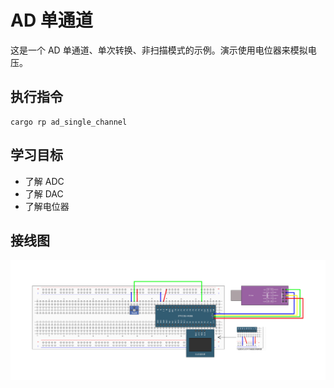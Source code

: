 # AD 单通道

这是一个 AD 单通道、单次转换、非扫描模式的示例。演示使用电位器来模拟电压。

## 执行指令

```shell
cargo rp ad_single_channel
```

## 学习目标

- 了解 ADC
- 了解 DAC
- 了解电位器

## 接线图

![](../../images/../../images/7-1%20AD单通道.jpg)

